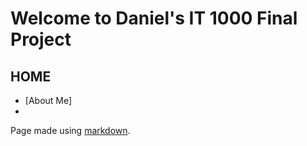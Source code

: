 # Welcome to Daniel's IT 1000 Final Project
## HOME

* [About Me]
* 













Page made using [markdown](https://daringfireball.net/projects/markdown/).
